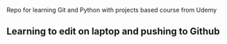 Repo for learning Git and Python with projects based course from Udemy

## Learning to edit on laptop and pushing to Github